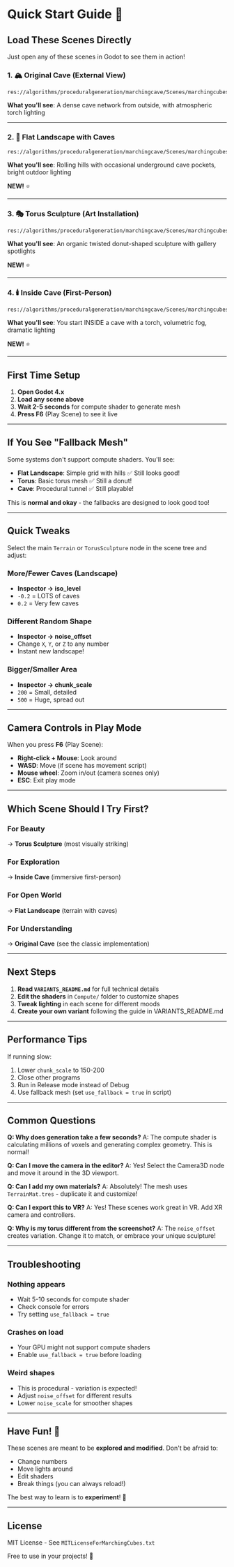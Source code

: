 # Quick Start Guide 🚀

## Load These Scenes Directly

Just open any of these scenes in Godot to see them in action!

### 1. 🏔️ Original Cave (External View)
```
res://algorithms/proceduralgeneration/marchingcave/Scenes/marchingcubes_cave.tscn
```
**What you'll see**: A dense cave network from outside, with atmospheric torch lighting

---

### 2. 🌄 Flat Landscape with Caves
```
res://algorithms/proceduralgeneration/marchingcave/Scenes/marchingcubes_flat_landscape.tscn
```
**What you'll see**: Rolling hills with occasional underground cave pockets, bright outdoor lighting

**NEW!** ⭐

---

### 3. 🎭 Torus Sculpture (Art Installation)
```
res://algorithms/proceduralgeneration/marchingcave/Scenes/marchingcubes_torus_sculpture.tscn
```
**What you'll see**: An organic twisted donut-shaped sculpture with gallery spotlights

**NEW!** ⭐

---

### 4. 🕯️ Inside Cave (First-Person)
```
res://algorithms/proceduralgeneration/marchingcave/Scenes/marchingcubes_inside_cave.tscn
```
**What you'll see**: You start INSIDE a cave with a torch, volumetric fog, dramatic lighting

**NEW!** ⭐

---

## First Time Setup

1. **Open Godot 4.x**
2. **Load any scene above**
3. **Wait 2-5 seconds** for compute shader to generate mesh
4. **Press F6** (Play Scene) to see it live

---

## If You See "Fallback Mesh"

Some systems don't support compute shaders. You'll see:
- **Flat Landscape**: Simple grid with hills ✅ Still looks good!
- **Torus**: Basic torus mesh ✅ Still a donut!
- **Cave**: Procedural tunnel ✅ Still playable!

This is **normal and okay** - the fallbacks are designed to look good too!

---

## Quick Tweaks

Select the main `Terrain` or `TorusSculpture` node in the scene tree and adjust:

### More/Fewer Caves (Landscape)
- **Inspector → iso_level**
- `-0.2` = LOTS of caves
- `0.2` = Very few caves

### Different Random Shape
- **Inspector → noise_offset**
- Change `X`, `Y`, or `Z` to any number
- Instant new landscape!

### Bigger/Smaller Area
- **Inspector → chunk_scale**
- `200` = Small, detailed
- `500` = Huge, spread out

---

## Camera Controls in Play Mode

When you press **F6** (Play Scene):

- **Right-click + Mouse**: Look around
- **WASD**: Move (if scene has movement script)
- **Mouse wheel**: Zoom in/out (camera scenes only)
- **ESC**: Exit play mode

---

## Which Scene Should I Try First?

### For Beauty
→ **Torus Sculpture** (most visually striking)

### For Exploration
→ **Inside Cave** (immersive first-person)

### For Open World
→ **Flat Landscape** (terrain with caves)

### For Understanding
→ **Original Cave** (see the classic implementation)

---

## Next Steps

1. **Read `VARIANTS_README.md`** for full technical details
2. **Edit the shaders** in `Compute/` folder to customize shapes
3. **Tweak lighting** in each scene for different moods
4. **Create your own variant** following the guide in VARIANTS_README.md

---

## Performance Tips

If running slow:
1. Lower `chunk_scale` to 150-200
2. Close other programs
3. Run in Release mode instead of Debug
4. Use fallback mesh (set `use_fallback = true` in script)

---

## Common Questions

**Q: Why does generation take a few seconds?**
A: The compute shader is calculating millions of voxels and generating complex geometry. This is normal!

**Q: Can I move the camera in the editor?**
A: Yes! Select the Camera3D node and move it around in the 3D viewport.

**Q: Can I add my own materials?**
A: Absolutely! The mesh uses `TerrainMat.tres` - duplicate it and customize!

**Q: Can I export this to VR?**
A: Yes! These scenes work great in VR. Add XR camera and controllers.

**Q: Why is my torus different from the screenshot?**
A: The `noise_offset` creates variation. Change it to match, or embrace your unique sculpture!

---

## Troubleshooting

### Nothing appears
- Wait 5-10 seconds for compute shader
- Check console for errors
- Try setting `use_fallback = true`

### Crashes on load
- Your GPU might not support compute shaders
- Enable `use_fallback = true` before loading

### Weird shapes
- This is procedural - variation is expected!
- Adjust `noise_offset` for different results
- Lower `noise_scale` for smoother shapes

---

## Have Fun! 🎉

These scenes are meant to be **explored and modified**. Don't be afraid to:
- Change numbers
- Move lights around
- Edit shaders
- Break things (you can always reload!)

The best way to learn is to **experiment**! 🧪

---

## License

MIT License - See `MITLicenseForMarchingCubes.txt`

Free to use in your projects! 💚

